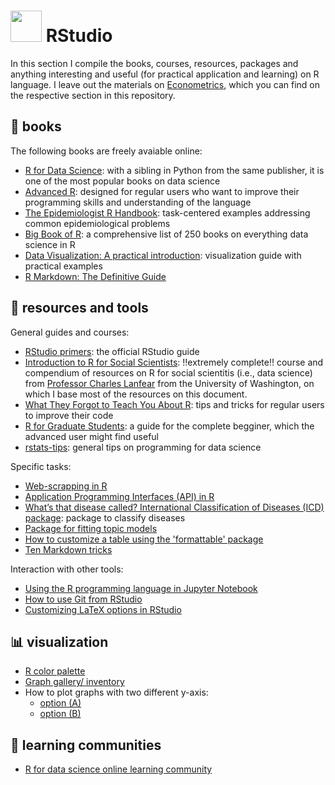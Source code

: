 # <img height=50 src="https://cdn.jsdelivr.net/gh/devicons/devicon/icons/rstudio/rstudio-original.svg" /> RStudio
          

In this section I compile the books, courses, resources, packages and anything interesting and useful (for practical application and learning) on R language. I leave out the materials on [Econometrics](https://github.com/bforbesc/the-data-scientist-compendium/blob/main/econometrics.md), which you can find on the respective section in this repository. 

## 📖 books

The following books are freely avaiable online:
- [R for Data Science](https://r4ds.had.co.nz/index.html): with a sibling in Python from the same publisher, it is one of the most popular books on data science
- [Advanced R](http://adv-r.had.co.nz/): designed for regular users who want to improve their programming skills and understanding of the language
- [The Epidemiologist R Handbook](https://epirhandbook.com/en/): task-centered examples addressing common epidemiological problems
- [Big Book of R](https://www.bigbookofr.com/index.html): a comprehensive list of 250 books on everything data science in R
- [Data Visualization: A practical introduction](https://socviz.co/): visualization guide with practical examples
- [R Markdown: The Definitive Guide](https://bookdown.org/yihui/rmarkdown/)


## 🔨 resources and tools
General guides and courses:
- [RStudio primers](https://rstudio.cloud/learn/primers): the official RStudio guide
- [Introduction to R for Social Scientists](https://clanfear.github.io/CSSS508/): ‼️extremely complete‼️ course and compendium of resources on R for social scientitis (i.e., data science) from [Professor Charles Lanfear](https://clanfear.github.io/) from the University of Washington, on which I base most of the resources on this document.
- [What They Forgot to Teach You About R](https://rstats.wtf/index.html): tips and tricks for regular users to improve their code
- [R for Graduate Students](https://bookdown.org/yih_huynh/Guide-to-R-Book/): a guide for the complete begginer, which the advanced user might find useful
- [rstats-tips](https://rstats-tips.net/): general tips on programming for data science

Specific tasks:
- [Web-scrapping in R](https://sicss.io/2020/materials/day2-digital-trace-data/screenscraping/rmarkdown/Screenscraping.html)
- [Application Programming Interfaces (API) in R](https://sicss.io/2020/materials/day2-digital-trace-data/apis/rmarkdown/Application_Programming_interfaces.html)
- [What’s that disease called?  International Classification of Diseases (ICD) package](https://www.r-bloggers.com/2019/05/whats-that-disease-called-overview-of-icd-package/): package to classify diseases
- [Package for fitting topic models](https://cran.r-project.org/web/packages/topicmodels/vignettes/topicmodels.pdf)
- [How to customize a table using the 'formattable' package](https://help.displayr.com/hc/en-us/articles/360003132036-How-to-Customize-a-Table-Using-the-Formattable-R-Package)
- [Ten Markdown tricks](https://towardsdatascience.com/ten-awesome-r-markdown-tricks-56ef6d41098)

Interaction with other tools:
- [Using the R programming language in Jupyter Notebook](https://docs.anaconda.com/anaconda/navigator/tutorials/r-lang/?utm_source=pocket_mylist)
- [How to use Git from RStudio](https://swcarpentry.github.io/git-novice/14-supplemental-rstudio/index.html?utm_source=pocket_mylist)
- [Customizing LaTeX options in RStudio](https://support.rstudio.com/hc/en-us/articles/200532257-Customizing-LaTeX-Options)


## 📊 visualization
- [R color palette](https://www.nceas.ucsb.edu/sites/default/files/2020-04/colorPaletteCheatsheet.pdf)
- [Graph gallery/ inventory](https://r-graph-gallery.com/)
- How to plot graphs with two different y-axis: 
  - [option (A)](https://www.r-graph-gallery.com/line-chart-dual-Y-axis-ggplot2.html) 
  - [option (B)](https://rpubs.com/MarkusLoew/226759)


## 👥 learning communities
- [R for data science online learning community](https://www.rfordatasci.com/)



